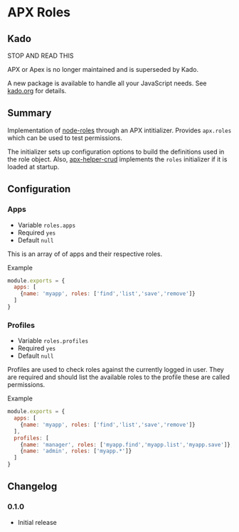APX Roles
============

## Kado

STOP AND READ THIS

APX or Apex is no longer maintained and is superseded by Kado.

A new package is available to handle all your JavaScript needs.
See [kado.org](https://kado.org) for details.

## Summary

Implementation of [node-roles](https://github.com/dresende/node-roles) through an APX intitializer. Provides `apx.roles`
which can be used to test permissions.

The initializer sets up configuration options to build the definitions used in the role object.
Also, [apx-helper-crud](https://github.com/snailjs/apx-helper-crud) implements the `roles` initializer if it is loaded
at startup.

## Configuration

### Apps
* Variable `roles.apps`
* Required `yes`
* Default `null`

This is an array of of apps and their respective roles.

Example
```js
module.exports = {
  apps: [
    {name: 'myapp', roles: ['find','list','save','remove']}
  ]
}
```

### Profiles
* Variable `roles.profiles`
* Required `yes`
* Default `null`

Profiles are used to check roles against the currently logged in user. They are required and should list the available
roles to the profile these are called permissions.

Example
```js
module.exports = {
  apps: [
    {name: 'myapp', roles: ['find','list','save','remove']}
  ],
  profiles: [
    {name: 'manager', roles: ['myapp.find','myapp.list','myapp.save']},
    {name: 'admin', roles: ['myapp.*']}
  ]
}
```

## Changelog

### 0.1.0
* Initial release
